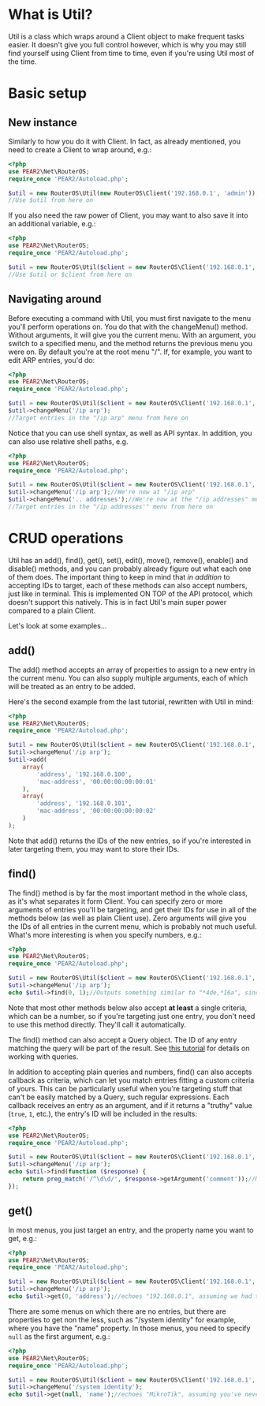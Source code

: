 # What is Util?
Util is a class which wraps around a Client object to make frequent tasks easier. It doesn't give you full control however, which is why you may still find yourself using Client from time to time, even if you're using Util most of the time.

# Basic setup
## New instance
Similarly to how you do it with Client. In fact, as already mentioned, you need to create a Client to wrap around, e.g.:
```php
<?php
use PEAR2\Net\RouterOS;
require_once 'PEAR2/Autoload.php';

$util = new RouterOS\Util(new RouterOS\Client('192.168.0.1', 'admin'));
//Use $util from here on
```

If you also need the raw power of Client, you may want to also save it into an additional variable, e.g.:
```php
<?php
use PEAR2\Net\RouterOS;
require_once 'PEAR2/Autoload.php';

$util = new RouterOS\Util($client = new RouterOS\Client('192.168.0.1', 'admin'));
//Use $util or $client from here on
```

## Navigating around
Before executing a command with Util, you must first navigate to the menu you'll perform operations on. You do that with the changeMenu() method. Without arguments, it will give you the current menu. With an argument, you switch to a specified menu, and the method returns the previous menu you were on. By default you're at the root menu "/". If, for example, you want to edit ARP entries, you'd do:
```php
<?php
use PEAR2\Net\RouterOS;
require_once 'PEAR2/Autoload.php';

$util = new RouterOS\Util($client = new RouterOS\Client('192.168.0.1', 'admin'));
$util->changeMenu('/ip arp');
//Target entries in the "/ip arp" menu from here on
```

Notice that you can use shell syntax, as well as API syntax. In addition, you can also use relative shell paths, e.g.
```php
<?php
use PEAR2\Net\RouterOS;
require_once 'PEAR2/Autoload.php';

$util = new RouterOS\Util($client = new RouterOS\Client('192.168.0.1', 'admin'));
$util->changeMenu('/ip arp');//We're now at "/ip arp"
$util->changeMenu('.. addresses');//We're now at the "/ip addresses" menu.
//Target entries in the "/ip addresses'" menu from here on
```

# CRUD operations
Util has an add(), find(), get(), set(), edit(), move(), remove(), enable() and disable() methods, and you can probably already figure out what each one of them does. The important thing to keep in mind that _in addition_ to accepting IDs to target, each of these methods can also accept numbers, just like in terminal. This is implemented ON TOP of the API protocol, which doesn't support this natively. This is in fact Util's main super power compared to a plain Client.

Let's look at some examples...
## add()
The add() method accepts an array of properties to assign to a new entry in the current menu. You can also supply multiple arguments, each of which will be treated as an entry to be added.

Here's the second example from the last tutorial, rewritten with Util in mind:
```php
<?php
use PEAR2\Net\RouterOS;
require_once 'PEAR2/Autoload.php';

$util = new RouterOS\Util($client = new RouterOS\Client('192.168.0.1', 'admin'));
$util->changeMenu('/ip arp');
$util->add(
    array(
        'address', '192.168.0.100',
        'mac-address', '00:00:00:00:00:01'
    ),
    array(
        'address', '192.168.0.101',
        'mac-address', '00:00:00:00:00:02'
    )
);
```

Note that add() returns the IDs of the new entries, so if you're interested in later targeting them, you may want to store their IDs.

## find()
The find() method is by far the most important method in the whole class, as it's what separates it form Client. You can specify zero or more arguments of entries you'll be targeting, and get their IDs for use in all of the methods below (as well as plain Client use). Zero arguments will give you the IDs of all entries in the current menu, which is probably not much useful. What's more interesting is when you specify numbers, e.g.:
```php
<?php
use PEAR2\Net\RouterOS;
require_once 'PEAR2/Autoload.php';

$util = new RouterOS\Util($client = new RouterOS\Client('192.168.0.1', 'admin'));
$util->changeMenu('/ip arp');
echo $util->find(0, 1);//Outputs something similar to "*4de,*16a", since we targeted two entries - the one in position 0 and position 1. 
```

Note that most other methods below also accept **at least** a single criteria, which can be a number, so if you're targeting just one entry, you don't need to use this method directly. They'll call it automatically.

The find() method can also accept a Query object. The ID of any entry matching the query will be part of the result. See [this tutorial](../Using-queries) for details on working with queries.

In addition to accepting plain queries and numbers, find() can also accepts callback as criteria, which can let you match entries fitting a custom criteria of yours. This can be particularly useful when you're targeting stuff that can't be easily matched by a Query, such regular expressions. Each callback receives an entry as an argument, and if it returns a "truthy" value (```true```, ```1```, etc.), the entry's ID will be included in the results:
```php
<?php
use PEAR2\Net\RouterOS;
require_once 'PEAR2/Autoload.php';

$util = new RouterOS\Util($client = new RouterOS\Client('192.168.0.1', 'admin'));
$util->changeMenu('/ip arp');
echo $util->find(function ($response) {
    return preg_match('/^\d\d/', $response->getArgument('comment'));//Matches any entry who's comment starts with two digits
});
```

## get()
In most menus, you just target an entry, and the property name you want to get, e.g.:
```php
<?php
use PEAR2\Net\RouterOS;
require_once 'PEAR2/Autoload.php';

$util = new RouterOS\Util($client = new RouterOS\Client('192.168.0.1', 'admin'));
$util->changeMenu('/ip arp');
echo $util->get(0, 'address');//echoes "192.168.0.1", assuming we had the previous example executed under an empty ARP list
```

There are some menus on which there are no entries, but there are properties to get non the less, such as "/system identity" for example, where you have the "name" property. In those menus, you need to specify ```null``` as the first argument, e.g.:
```php
<?php
use PEAR2\Net\RouterOS;
require_once 'PEAR2/Autoload.php';

$util = new RouterOS\Util($client = new RouterOS\Client('192.168.0.1', 'admin'));
$util->changeMenu('/system identity');
echo $util->get(null, 'name');//echoes "MikroTik", assuming you've never altered your router's identity.
```

